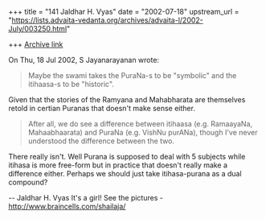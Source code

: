 +++
title = "141 Jaldhar H. Vyas"
date = "2002-07-18"
upstream_url = "https://lists.advaita-vedanta.org/archives/advaita-l/2002-July/003250.html"

+++
[Archive link](https://lists.advaita-vedanta.org/archives/advaita-l/2002-July/003250.html)

On Thu, 18 Jul 2002, S Jayanarayanan wrote:

> Maybe the swami takes the PuraNa-s to be "symbolic"
> and the itihaasa-s to be "historic".

Given that the stories of the Ramyana and Mahabharata are themselves
retold in certian Puranas that doesn't make sense either.

> After all, we do
> see a difference between itihaasa (e.g. RamaayaNa,
> Mahaabhaarata) and PuraNa (e.g. VishNu purANa), though
> I've never understood the difference between the two.
>

There really isn't.  Well Purana is supposed to deal with 5 subjects while
itihasa is more free-form but in practice that doesn't really make a
difference either.  Perhaps we should just take itihasa-purana as a dual
compound?


--
Jaldhar H. Vyas <jaldhar at braincells.com>
It's a girl! See the pictures - http://www.braincells.com/shailaja/

